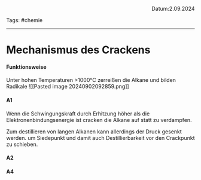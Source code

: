 <p align="right">Datum:2.09.2024</p>

Tags: #chemie 


---

# Mechanismus des Crackens
#### Funktionsweise
Unter hohen Temperaturen >1000°C zerreißen die Alkane und bilden Radikale
![[Pasted image 20240902092859.png]]

#### A1
Wenn die Schwingungskraft durch Erhitzung höher als die Elektronenbindungsenergie ist cracken die Alkane auf statt zu verdampfen.

Zum destillieren von langen Alkanen kann allerdings der Druck gesenkt werden. um Siedepunkt und damit auch Destillierbarkeit vor den Crackpunkt zu schieben.

#### A2




#### A4

